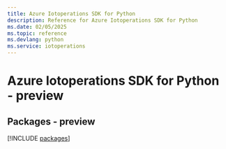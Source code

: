 ```yaml
---
title: Azure Iotoperations SDK for Python
description: Reference for Azure Iotoperations SDK for Python
ms.date: 02/05/2025
ms.topic: reference
ms.devlang: python
ms.service: iotoperations
---
```

# Azure Iotoperations SDK for Python - preview
## Packages - preview
[!INCLUDE [packages](iotoperations-index.md)]